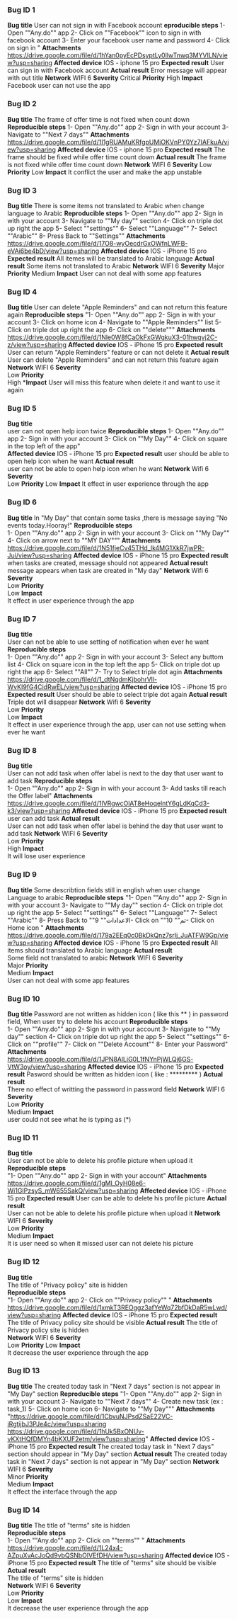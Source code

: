 ### Bug ID	1
**Bug title**
User can not sign in with Facebook account 
**eproducible steps**
1- Open ""Any.do"" app 
2- Click on ""Facebook"" icon to sign in with facebook account
3- Enter your facebook user name and password 
4- Click on sign in "
**Attachments**
https://drive.google.com/file/d/1hYan0pyEcPDsyptLy0llwTnwq3MYVILN/view?usp=sharing
**Affected device**
IOS - iphone 15 pro
**Expected result**
User can sign in with Facebook account
**Actual result**
Error message will appear with out title 
**Network**
WIFI 6
**Severity**
Critical
**Priority**
High
**Impact**
Facebook user can not use the app 

### Bug ID	2
**Bug title**	The frame of offer time is not fixed when count down 
**Reproducible steps**
1- Open ""Any.do"" app 
2- Sign in with your account
3- Navigate to ""Next 7 days""
**Attachments**
https://drive.google.com/file/d/1I1gRUAMuKRfgpUMiOKVnPY0Yz7IAFkuA/view?usp=sharing
**Affected device**
IOS - iphone 15 pro
**Expected result**
The frame should be fixed while offer time count down
**Actual result**
The frame is not fixed while offer time count down 
**Network**
WIFI 6
**Severity**
Low
**Priority**
Low
**Impact**
It conflict the user and make the app unstable 

### Bug ID	3
**Bug title**
There is some items not translated to Arabic when change language to Arabic
**Reproducible steps**
1- Open ""Any.do"" app 
2- Sign in with your account
3- Navigate to ""My day"" section
4- Click on triple dot up right the app
5- Select ""settings""
6- Select ""Language""
7- Select ""Arabic""
8- Press Back to ""Settings""
**Attachments**
https://drive.google.com/file/d/17O8-wyOecdrGxOWfnLWFB-eVAi6be4bD/view?usp=sharing
**Affected device**
IOS - iPhone 15 pro
**Expected result**	
All itemes will be translated to Arabic language
**Actual result**
Some items not translated to Arabic
**Network**	
WIFI 6
**Severity**
Major
**Priority**
Medium
**Impact**
User can not deal with some app features

### Bug ID	4
**Bug title**
User can delete "Apple Reminders" and can not return this feature again
**Reproducible steps**
"1- Open ""Any.do"" app 
2- Sign in with your account
3- Click on home icon
4- Navigate to ""Apple Reminders"" list
5- Click on triple dot up right the app
6- Click on ""delete"""
**Attachments**	
https://drive.google.com/file/d/1Nle0W8fCaOkFxGWgkuX3-01hwqvj2C-z/view?usp=sharing
**Affected device**
IOS - iPhone 15 pro
**Expected result**
User can return "Apple Reminders" feature or can not delete it 
**Actual result** 	
User can delete "Apple Reminders" and can not return this feature again
**Network**	
WIFI 6
**Severity**	
Low
**Priority**	
High
***Impact**	
User will miss this feature when delete it and want to use it again 

### Bug ID	5
**Bug title**	
user can not open help icon twice
**Reproducible steps**
1- Open ""Any.do"" app 
2- Sign in with your account
3- Click on ""My Day""
4- Click on square in the top left of the app"	
**Affected device**	
IOS - iPhone 15 pro
**Expected result**	
user should be able to open help icon when he want
**Actual result** 	
user can not be able to open help icon when he want
**Network**	
Wifi 6
**Severity**	
Low
**Priority**
Low
**Impact**
It effect in user experience through the app

### Bug ID	6
**Bug title**	In "My Day" that contain some tasks ,there is message saying "No events today.Hooray!"
**Reproducible steps**	
1- Open ""Any.do"" app 
2- Sign in with your account
3- Click on ""My Day""
4- Click on arrow next to ""MY DAY"""
**Attachments**	
https://drive.google.com/file/d/1N51fjeCv45THd_lk4MG1XkR7jwPR-Jui/view?usp=sharing
**Affected device**
IOS - iPhone 15 pro
**Expected result**	
when tasks are created, message should not appeared 
**Actual result** 
message appears when task are created in "My day"
**Network**	
Wifi 6
**Severity**	
Low
**Priority**	
Low
**Impact**	
It effect in user experience through the app

### Bug ID	7
**Bug title**	
User can not be able to use setting of notification when ever he want
**Reproducible steps**	
1- Open ""Any.do"" app 
2- Sign in with your account
3- Select any buttom list
4- Click on square icon in the top left the app 
5- Click on triple dot up right the app
6- Select ""All""
7- Try to Select triple dot agin 
**Attachments**
https://drive.google.com/file/d/1_dtNqdmKjbohrVll-WvKI9fG4CidRwEL/view?usp=sharing
**Affected device**	
IOS - iPhone 15 pro
**Expected result**	
User should be able to select triple dot again
**Actual result** 	
Triple dot will disappear
**Network**	
Wifi 6
**Severity**	
Low
**Priority**	
Low
**Impact**	
It effect in user experience through the app, user can not use setting when ever he want 

### Bug ID	8
**Bug title**	
User can not add task when offer label is next to the day that user want to add task
**Reproducible steps**	
1- Open ""Any.do"" app 
2- Sign in with your account
3- Add tasks till reach the Offer label"
**Attachments**	
https://drive.google.com/file/d/1IVRgwcOlAT8eHoqelntY6gLdKqCd3-k3/view?usp=sharing
**Affected device**	
IOS - iPhone 15 pro
**Expected result**	
user can add task 
**Actual result** 	
User can not add task when offer label is behind the day that user want to add task
**Network**	
WIFI 6
**Severity**	
Low
**Priority**	
High
**Impact**	
It will lose user experience

### Bug ID	9
**Bug title**	Some describtion fields still in english when user change Language to arabic
**Reproducible steps**	"1- Open ""Any.do"" app 
2- Sign in with your account
3- Navigate to ""My day"" section
4- Click on triple dot up right the app
5- Select ""settings""
6- Select ""Language""
7- Select ""Arabic""
8- Press Back to ""الاعدادات""
9- Click on ""تم""
10- Click on Home icon "
**Attachments**	https://drive.google.com/file/d/179a2EEq0c0BkDkQnz7srIj_JuATFW9Gp/view?usp=sharing
**Affected device**	
IOS - iPhone 15 pro
**Expected result**	
All items should translated to Arabic language
**Actual result** 	
Some field not translated to arabic
**Network**	
WIFI 6
**Severity**	
Major
**Priority**	
Medium
**Impact**	
User can not deal with some app features

### Bug ID	10
**Bug title**	Password are not written as hidden icon ( like this ** ) in password field, When user try to delete his account
**Reproducible steps**	
1- Open ""Any.do"" app 
2- Sign in with your account
3- Navigate to ""My day"" section
4- Click on triple dot up right the app
5- Select ""settings""
6- Click on  ""profile""
7- Click on ""Delete Account""
8- Enter your Password"
**Attachments**
https://drive.google.com/file/d/1JPN8AlLiG0L1fNYnPjWLQj6GS-VtW3oy/view?usp=sharing
**Affected device**
IOS - iPhone 15 pro
**Expected result**	
Pasword should be written as hidden icon ( like : ********* )
**Actual result** 	
There no effect of writting the password in password field 
**Network**	
WIFI 6
**Severity**	
Low
**Priority**	
Medium
**Impact**	
user could not see what he is typing as (*)

### Bug ID	11
**Bug title**	
User can not be able to delete his profile picture when upload it
**Reproducible steps**	
"1- Open ""Any.do"" app 
2- Sign in with your account"
**Attachments**	
https://drive.google.com/file/d/1gMl_OyH08e6-Wi1GIPzsyS_mW655SakQ/view?usp=sharing
**Affected device**	
IOS - iPhone 15 pro
**Expected result**	
User can be able to delete his profile picture
**Actual result** 	
User can not be able to delete his profile picture when upload it
**Network**	
WIFI 6
**Severity**	
Low
**Priority**	
Medium
**Impact**	
It is user need so when it missed user can not delete his picture 

### Bug ID	12
**Bug title**	
The title of "Privacy policy" site is hidden  
**Reproducible steps**	
"1- Open ""Any.do"" app 
2- Click on ""Privacy policy"" "
**Attachments**	
https://drive.google.com/file/d/1xmkT3REOggz3afYeWq72bfDkDaR5wLwd/view?usp=sharing
**Affected device**	
IOS - iPhone 15 pro
**Expected result**	
The title of Privacy policy site should be visible 
**Actual result** 
The title of Privacy policy site is hidden  
**Network**	
WIFI 6
**Severity**	
Low
**Priority**
Low
**Impact**	
It decrease the user experience through the app 

### Bug ID	13
**Bug title**	The created today task in "Next 7 days" section is not appear in "My Day" section 
**Reproducible steps**	"1- Open ""Any.do"" app 
2- Sign in with your account
3- Navigate to ""Next 7 days""
4- Create new task (ex : task_1)
5- Click on home icon
6- Navigate to ""My Day"""
**Attachments**	
"https://drive.google.com/file/d/1CbvuNJPsdZSaE22VC-iRgtijbJ3PJe4c/view?usp=sharing
https://drive.google.com/file/d/1hUk5BxONUv-vKXtHQfDMYn4bKXUF2etm/view?usp=sharing"
**Affected device**	
IOS - iPhone 15 pro
**Expected result**	
The created today task in "Next 7 days" section should appear in "My Day" section 
**Actual result** 
The created today task in "Next 7 days" section is not appear in "My Day" section 
**Network**	
WIFI 6
**Severity**	
Minor
**Priority**	
Medium 
**Impact**	
It effect the interface through the app

### Bug ID	14
**Bug title**	The title of "terms" site is hidden  
**Reproducible steps**	
1- Open ""Any.do"" app 
2- Click on ""terms"" "
**Attachments**	
https://drive.google.com/file/d/1L24x4-AZpuXvAcJoQd9vbQSNbOlVEfDH/view?usp=sharing
**Affected device**	
IOS - iPhone 15 pro
**Expected result**	
The title of "terms" site should be visible 
**Actual result** 	
The title of "terms" site is hidden  
**Network**	
WIFI 6
**Severity**	
Low
**Priority**	
Low
**Impact**	
It decrease the user experience through the app 












